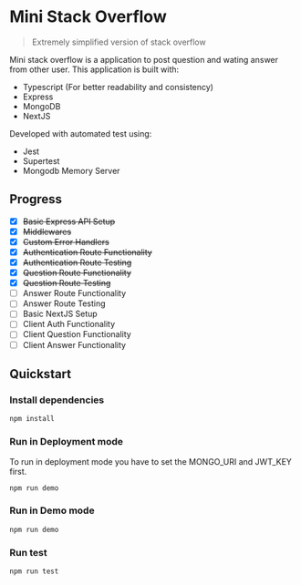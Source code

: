 # Mini Stack Overflow

> Extremely simplified version of stack overflow

Mini stack overflow is a application to post question and wating answer from other user.
This application is built with:

- Typescript (For better readability and consistency)
- Express
- MongoDB
- NextJS

Developed with automated test using:

- Jest
- Supertest
- Mongodb Memory Server

## Progress

- [x] ~~Basic Express API Setup~~
- [x] ~~Middlewares~~
- [x] ~~Custom Error Handlers~~
- [x] ~~Authentication Route Functionality~~
- [x] ~~Authentication Route Testing~~
- [x] ~~Question Route Functionality~~
- [x] ~~Question Route Testing~~
- [ ] Answer Route Functionality
- [ ] Answer Route Testing
- [ ] Basic NextJS Setup
- [ ] Client Auth Functionality
- [ ] Client Question Functionality
- [ ] Client Answer Functionality

## Quickstart

### Install dependencies

    npm install

### Run in Deployment mode

To run in deployment mode you have to set the MONGO_URI and JWT_KEY first.

    npm run demo

### Run in Demo mode

    npm run demo

### Run test

    npm run test
